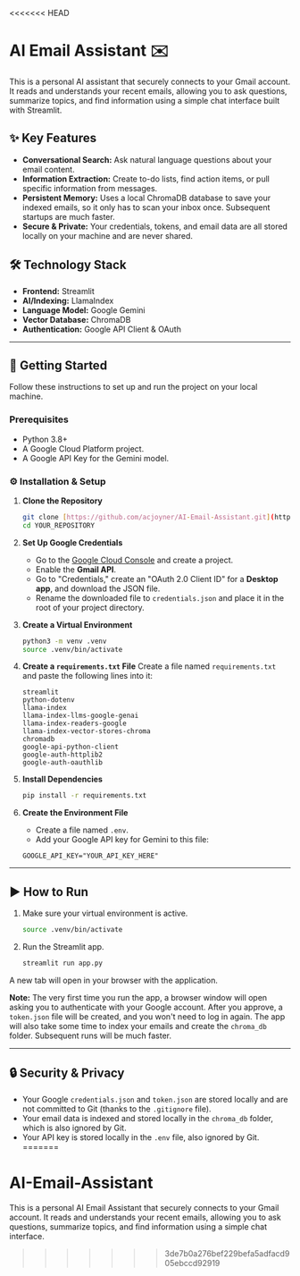 <<<<<<< HEAD
# AI Email Assistant ✉️

This is a personal AI assistant that securely connects to your Gmail account. It reads and understands your recent emails, allowing you to ask questions, summarize topics, and find information using a simple chat interface built with Streamlit.

## ✨ Key Features

* **Conversational Search:** Ask natural language questions about your email content.
* **Information Extraction:** Create to-do lists, find action items, or pull specific information from messages.
* **Persistent Memory:** Uses a local ChromaDB database to save your indexed emails, so it only has to scan your inbox once. Subsequent startups are much faster.
* **Secure & Private:** Your credentials, tokens, and email data are all stored locally on your machine and are never shared.

## 🛠️ Technology Stack

* **Frontend:** Streamlit
* **AI/Indexing:** LlamaIndex
* **Language Model:** Google Gemini
* **Vector Database:** ChromaDB
* **Authentication:** Google API Client & OAuth

---

## 🚀 Getting Started

Follow these instructions to set up and run the project on your local machine.

### Prerequisites

* Python 3.8+
* A Google Cloud Platform project.
* A Google API Key for the Gemini model.

### ⚙️ Installation & Setup

1.  **Clone the Repository**
    ```bash
    git clone [https://github.com/acjoyner/AI-Email-Assistant.git](https://github.com/acjoyner/AI-Email-Assistant.git)
    cd YOUR_REPOSITORY
    ```

2.  **Set Up Google Credentials**
    * Go to the [Google Cloud Console](https://console.cloud.google.com/) and create a project.
    * Enable the **Gmail API**.
    * Go to "Credentials," create an "OAuth 2.0 Client ID" for a **Desktop app**, and download the JSON file.
    * Rename the downloaded file to `credentials.json` and place it in the root of your project directory.

3.  **Create a Virtual Environment**
    ```bash
    python3 -m venv .venv
    source .venv/bin/activate
    ```

4.  **Create a `requirements.txt` File**
    Create a file named `requirements.txt` and paste the following lines into it:
    ```
    streamlit
    python-dotenv
    llama-index
    llama-index-llms-google-genai
    llama-index-readers-google
    llama-index-vector-stores-chroma
    chromadb
    google-api-python-client
    google-auth-httplib2
    google-auth-oauthlib
    ```

5.  **Install Dependencies**
    ```bash
    pip install -r requirements.txt
    ```

6.  **Create the Environment File**
    * Create a file named `.env`.
    * Add your Google API key for Gemini to this file:
    ```
    GOOGLE_API_KEY="YOUR_API_KEY_HERE"
    ```

---

## ▶️ How to Run

1.  Make sure your virtual environment is active.
    ```bash
    source .venv/bin/activate
    ```
2.  Run the Streamlit app.
    ```bash
    streamlit run app.py
    ```
A new tab will open in your browser with the application.

**Note:** The very first time you run the app, a browser window will open asking you to authenticate with your Google account. After you approve, a `token.json` file will be created, and you won't need to log in again. The app will also take some time to index your emails and create the `chroma_db` folder. Subsequent runs will be much faster.

---

## 🔒 Security & Privacy

* Your Google `credentials.json` and `token.json` are stored locally and are not committed to Git (thanks to the `.gitignore` file).
* Your email data is indexed and stored locally in the `chroma_db` folder, which is also ignored by Git.
* Your API key is stored locally in the `.env` file, also ignored by Git.
=======
# AI-Email-Assistant
This is a personal AI Email Assistant that securely connects to your Gmail account. It reads and understands your recent emails, allowing you to ask questions, summarize topics, and find information using a simple chat interface.
>>>>>>> 3de7b0a276bef229befa5adfacd905ebccd92919
